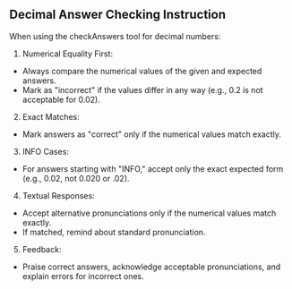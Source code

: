 ## Decimal Answer Checking Instruction

When using the checkAnswers tool for decimal numbers:
1. Numerical Equality First:
  - Always compare the numerical values of the given and expected answers.
  - Mark as "incorrect" if the values differ in any way (e.g., 0.2 is not acceptable for 0.02).
2. Exact Matches:
  - Mark answers as "correct" only if the numerical values match exactly.
3. INFO Cases:
  - For answers starting with "INFO," accept only the exact expected form (e.g., 0.02, not 0.020 or .02).
4. Textual Responses:
  - Accept alternative pronunciations only if the numerical values match exactly.
  - If matched, remind about standard pronunciation.
5. Feedback:
  - Praise correct answers, acknowledge acceptable pronunciations, and explain errors for incorrect ones.
